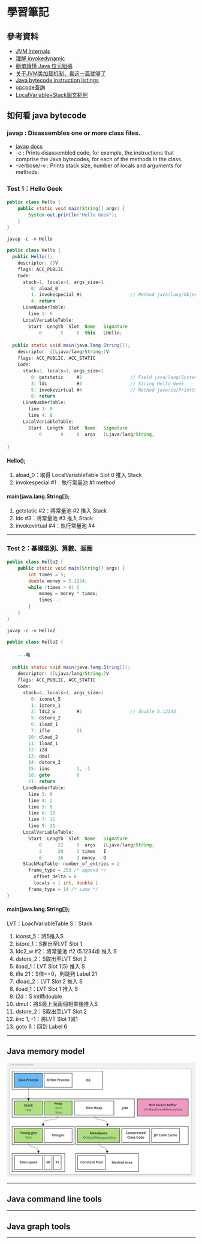 # 學習筆記

## 參考資料

* [JVM Internals](https://blog.jamesdbloom.com/JVMInternals.html)
* [理解 invokedynamic](https://www.jianshu.com/p/d74e92f93752)
* [簡單讀懂 Java 位元組碼](https://blog.fangweb.com/2018/11/12/%E7%B0%A1%E5%96%AE%E8%AE%80%E6%87%82-java-%E4%BD%8D%E5%85%83%E7%B5%84%E7%A2%BC/zh-tw/)
* [关于JVM类加载机制，看这一篇就够了](https://juejin.cn/post/6865572557329072141)
* [Java bytecode instruction listings](https://en.wikipedia.org/wiki/Java_bytecode_instruction_listings)
* [opcode查詢](https://emacsist.github.io/2017/06/19/jvm%E5%AD%97%E8%8A%82%E7%A0%81%E5%AD%A6%E4%B9%A0%E4%B8%8E%E7%90%86%E8%A7%A3)
* [LocalVariable+Stack圖文範例](https://blog.fangweb.com/2018/11/12/%e7%b0%a1%e5%96%ae%e8%ae%80%e6%87%82-java-%e4%bd%8d%e5%85%83%e7%b5%84%e7%a2%bc/zh-tw/)

## 如何看 java bytecode 

### javap : Disassembles one or more class files.
* [javap docs](https://docs.oracle.com/javase/8/docs/technotes/tools/windows/javap.html)
* -c : Prints disassembled code, for example, the instructions that comprise the Java bytecodes, for each of the methods in the class.
* -verbose/-v : Prints stack size, number of locals and arguments for methods.

### Test 1：Hello Geek

```java
public class Hello {
    public static void main(String[] args) {
        System.out.println("Hello Geek");
    }
}
```

```
javap -c -v Hello
```

```java
public class Hello {
  public Hello();
    descriptor: ()V
    flags: ACC_PUBLIC
    Code:
      stack=1, locals=1, args_size=1
         0: aload_0 
         1: invokespecial #1                  // Method java/lang/Object."<init>":()V
         4: return
      LineNumberTable:
        line 1: 0
      LocalVariableTable:
        Start  Length  Slot  Name   Signature
            0       5     0  this   LHello;

  public static void main(java.lang.String[]);
    descriptor: ([Ljava/lang/String;)V
    flags: ACC_PUBLIC, ACC_STATIC
    Code:
      stack=2, locals=1, args_size=1
         0: getstatic     #2                  // Field java/lang/System.out:Ljava/io/PrintStream;
         3: ldc           #3                  // String Hello Geek
         5: invokevirtual #4                  // Method java/io/PrintStream.println:(Ljava/lang/String;)V
         8: return
      LineNumberTable:
        line 3: 0
        line 4: 8
      LocalVariableTable:
        Start  Length  Slot  Name   Signature
            0       9     0  args   [Ljava/lang/String;

}
```

#### Hello();
1. aload_0：取得 LocalVariableTable Slot 0 推入 Stack
2. invokespecial #1：執行常量池 #1 method

#### main(java.lang.String[]);
1. getstatic #2：將常量池 #2 推入 Stack
2. ldc #3：將常量池 #3 推入 Stack
3. invokevirtual #4：執行常量池 #4

- - -

### Test 2：基礎型別、算數、迴圈

```java
public class Hello2 {
    public static void main(String[] args) {
        int times = 5;
        double money = 5.1234;
        while (times > 0) {
            money = money * times;
            times--;
        }
    }
}
```

```
javap -c -v Hello2
```

```java
public class Hello2 {
    
    ...略

  public static void main(java.lang.String[]);
    descriptor: ([Ljava/lang/String;)V
    flags: ACC_PUBLIC, ACC_STATIC
    Code:
      stack=4, locals=4, args_size=1
         0: iconst_5
         1: istore_1
         2: ldc2_w        #2                  // double 5.1234d
         5: dstore_2
         6: iload_1
         7: ifle          21
        10: dload_2
        11: iload_1
        12: i2d
        13: dmul
        14: dstore_2
        15: iinc          1, -1
        18: goto          6
        21: return
      LineNumberTable:
        line 3: 0
        line 4: 2
        line 5: 6
        line 6: 10
        line 7: 15
        line 9: 21
      LocalVariableTable:
        Start  Length  Slot  Name   Signature
            0      22     0  args   [Ljava/lang/String;
            2      20     1 times   I
            6      16     2 money   D
      StackMapTable: number_of_entries = 2
        frame_type = 253 /* append */
          offset_delta = 6
          locals = [ int, double ]
        frame_type = 14 /* same */
}
```
#### main(java.lang.String[]);

LVT：LoaclVariableTable
S：Stack

1. iconst_5：將5推入S
2. istore_1：S推出至LVT Slot 1
3. ldc2_w #2：將常量池 #2 (5.1234d) 推入 S
4. dstore_2：S取出至LVT Slot 2
5. iload_1：LVT Slot 1(5) 推入 S
6. ifle 21：S值<=0，則跳到 Label 21
7. dload_2：LVT Slot 2 推入 S
8. iload_1：LVT Slot 1 推入 S
9. i2d：S int轉double
10. dmul：將S最上面兩個相乘後推入S
11. dstore_2：S取出至LVT Slot 2
12. iinc 1, -1：將LVT Slot 1減1
13. goto 6：回到 Label 6

- - -
## Java memory model

![](https://github.com/shuweide/JAVA-000/blob/main/Week_01/jvm%20memory%20model.png)

- - -
## Java command line tools

- - -
## Java graph tools

- - -
##